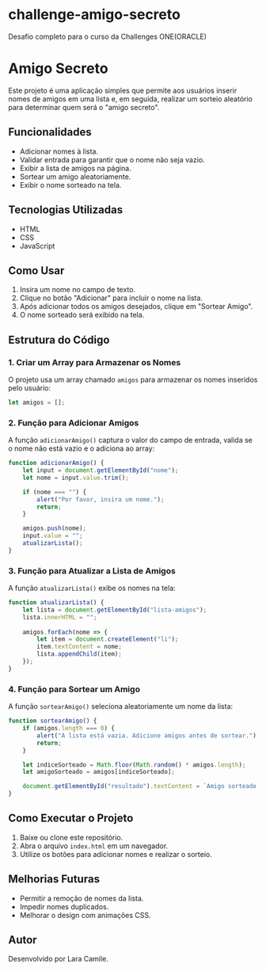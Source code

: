 # challenge-amigo-secreto
Desafio completo para o curso da Challenges ONE(ORACLE)

# Amigo Secreto

Este projeto é uma aplicação simples que permite aos usuários inserir nomes de amigos em uma lista e, em seguida, realizar um sorteio aleatório para determinar quem será o "amigo secreto".

## Funcionalidades
- Adicionar nomes à lista.
- Validar entrada para garantir que o nome não seja vazio.
- Exibir a lista de amigos na página.
- Sortear um amigo aleatoriamente.
- Exibir o nome sorteado na tela.

## Tecnologias Utilizadas
- HTML
- CSS
- JavaScript

## Como Usar
1. Insira um nome no campo de texto.
2. Clique no botão "Adicionar" para incluir o nome na lista.
3. Após adicionar todos os amigos desejados, clique em "Sortear Amigo".
4. O nome sorteado será exibido na tela.

## Estrutura do Código

### 1. Criar um Array para Armazenar os Nomes
O projeto usa um array chamado `amigos` para armazenar os nomes inseridos pelo usuário:
```javascript
let amigos = [];
```

### 2. Função para Adicionar Amigos
A função `adicionarAmigo()` captura o valor do campo de entrada, valida se o nome não está vazio e o adiciona ao array:
```javascript
function adicionarAmigo() {
    let input = document.getElementById("nome");
    let nome = input.value.trim();

    if (nome === "") {
        alert("Por favor, insira um nome.");
        return;
    }

    amigos.push(nome);
    input.value = "";
    atualizarLista();
}
```

### 3. Função para Atualizar a Lista de Amigos
A função `atualizarLista()` exibe os nomes na tela:
```javascript
function atualizarLista() {
    let lista = document.getElementById("lista-amigos");
    lista.innerHTML = "";
    
    amigos.forEach(nome => {
        let item = document.createElement("li");
        item.textContent = nome;
        lista.appendChild(item);
    });
}
```

### 4. Função para Sortear um Amigo
A função `sortearAmigo()` seleciona aleatoriamente um nome da lista:
```javascript
function sortearAmigo() {
    if (amigos.length === 0) {
        alert("A lista está vazia. Adicione amigos antes de sortear.");
        return;
    }

    let indiceSorteado = Math.floor(Math.random() * amigos.length);
    let amigoSorteado = amigos[indiceSorteado];

    document.getElementById("resultado").textContent = `Amigo sorteado: ${amigoSorteado}`;
}
```

## Como Executar o Projeto
1. Baixe ou clone este repositório.
2. Abra o arquivo `index.html` em um navegador.
3. Utilize os botões para adicionar nomes e realizar o sorteio.

## Melhorias Futuras
- Permitir a remoção de nomes da lista.
- Impedir nomes duplicados.
- Melhorar o design com animações CSS.

## Autor
Desenvolvido por Lara Camile.

